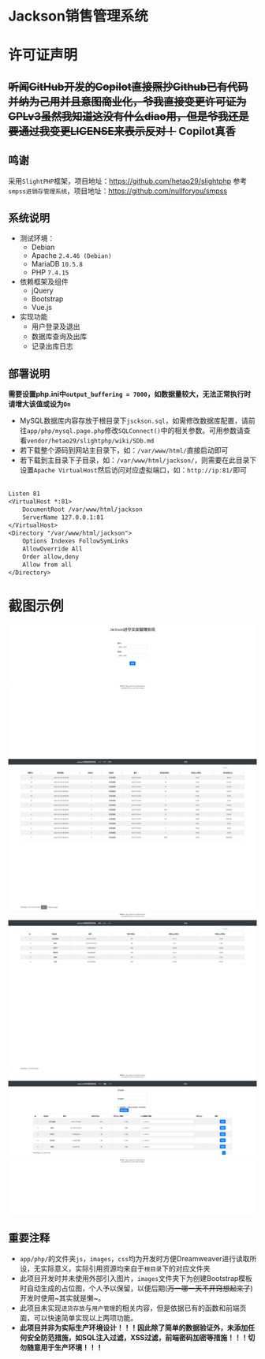 # Jackson销售管理系统
# 许可证声明
~~听闻GitHub开发的Copilot直接照抄Github已有代码并纳为己用并且意图商业化，爷我直接变更许可证为GPLv3虽然我知道这没有什么diao用，但是爷我还是要通过我变更LICENSE来表示反对！~~
Copilot真香
---
## 鸣谢
采用`SlightPHP`框架，项目地址：https://github.com/hetao29/slightphp
参考`smpss进销存管理系统`，项目地址：https://github.com/nullforyou/smpss

## 系统说明
* 测试环境：
  * Debian
  * Apache `2.4.46 (Debian)`
  * MariaDB `10.5.8`
  * PHP `7.4.15`
* 依赖框架及组件
  * jQuery
  * Bootstrap
  * Vue.js
* 实现功能
  * 用户登录及退出
  * 数据库查询及出库
  * 记录出库日志

## 部署说明
__需要设置php.ini中`output_buffering = 7000`，如数据量较大，无法正常执行时请增大该值或设为`On`__
* MySQL数据库内容存放于根目录下`jsckson.sql`，如需修改数据库配置，请前往`app/php/mysql.page.php`修改`SQLConnect()`中的相关参数。可用参数请查看`vendor/hetao29/slightphp/wiki/SDb.md`
* 若下载整个源码到网站主目录下，如：`/var/www/html/`直接启动即可
* 若下载到主目录下子目录，如：`/var/www/html/jackson/`，则需要在此目录下设置`Apache VirtualHost`然后访问对应虚拟端口，如：`http://ip:81/`即可
<pre><code>
Listen 81
&lt;VirtualHost *:81&gt;
    DocumentRoot /var/www/html/jackson
    ServerName 127.0.0.1:81
&lt;/VirtualHost&gt;
&lt;Directory "/var/www/html/jackson"&gt;
    Options Indexes FollowSymLinks
    AllowOverride All
    Order allow,deny
    Allow from all
&lt;/Directory&gt;
</code></pre>

# 截图示例
![image](登录页.png)
![image](订单页.png)
![image](库存页.png)
![image](销售页.png)

## 重要注释
* `app/php/`的文件夹`js`，`images`，`css`均为开发时方便Dreamweaver进行读取所设，无实际意义，实际引用资源均来自于`根目录`下的对应文件夹
* 此项目开发时并未使用外部引入图片，`images`文件夹下为创建Bootstrap模板时自动生成的占位图，个人予以保留，以便后期(~~万一哪一天不开窍想起来了~~)开发时使用~其实就是懒~。
* 此项目未实现`进货存放`与`用户管理`的相关内容，但是依据已有的函数和前端页面，可以快速简单实现以上两项功能。
* __此项目并非为实际生产环境设计！！！因此除了简单的数据验证外，未添加任何安全防范措施，如SQL注入过滤，XSS过滤，前端密码加密等措施！！！切勿随意用于生产环境！！！__
